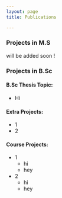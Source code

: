 ```yaml
---
layout: page
title: Publications

---
```


### Projects in M.S
  will be added soon !
  
### Projects in B.Sc

  #### B.Sc Thesis Topic:
  
  * Hi
  #### Extra Projects:
  
  * 1
  * 2
  
  #### Course Projects:
  * 1
    - hi 
    - hey
  * 2
    - hi 
    - hey
 
